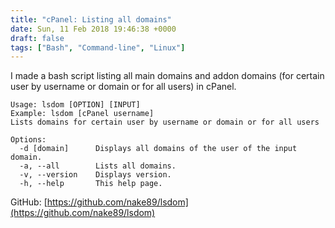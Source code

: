 ```yaml
---
title: "cPanel: Listing all domains"
date: Sun, 11 Feb 2018 19:46:38 +0000
draft: false
tags: ["Bash", "Command-line", "Linux"]
---
```


I made a bash script listing all main domains and addon domains (for certain user by username or domain or for all users) in cPanel.

```
Usage: lsdom [OPTION] [INPUT]
Example: lsdom [cPanel username]
Lists domains for certain user by username or domain or for all users

Options:
  -d [domain]      Displays all domains of the user of the input domain.
  -a, --all        Lists all domains.
  -v, --version    Displays version.
  -h, --help       This help page.
```

GitHub: [https://github.com/nake89/lsdom](https://github.com/nake89/lsdom)
